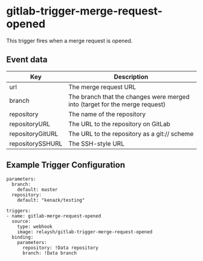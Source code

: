 # gitlab-trigger-merge-request-opened

This trigger fires when a merge request is opened.

## Event data

| Key              | Description                                                           |
|------------------|-----------------------------------------------------------------------|
| url              | The merge request URL                                                  |
| branch           | The branch that the changes were merged into (target for the merge request) |
| repository       | The name of the repository                                            |
| repositoryURL    | The URL to the repository on GitLab                                   |
| repositoryGitURL | The URL to the repository as a git:// scheme                          |
| repositorySSHURL | The SSH-style URL                                                     |

## Example Trigger Configuration

```
parameters:
  branch:
    default: master
  repository:
    default: "kenazk/testing"

triggers:
- name: gitlab-merge-request-opened
  source:
    type: webhook
    image: relaysh/gitlab-trigger-merge-request-opened
  binding:
    parameters:
      repository: !Data repository
      branch: !Data branch
```
